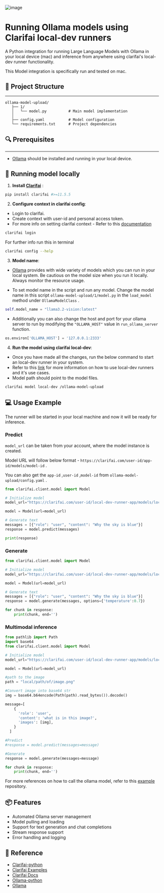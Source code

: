 ![image](https://github.com/user-attachments/assets/b22c9807-f5e7-49eb-b00d-598e400781af)

# Running Ollama models using Clarifai local-dev runners

A Python integration for running Large Language Models with Ollama in your local device (mac) and inference from anywhere using clarifai's local-dev runner functionality.

This Model integration is specifically run and tested on mac. 


## 📁 Project Structure
---

```
ollama-model-upload/
   ├── 1/
   │   └── model.py          # Main model implementation
   │    
   ├── config.yaml           # Model configuration
   └── requirements.txt      # Project dependencies

```
## 🔍 Prerequisites
---
- [Ollama](https://ollama.com/download) should be installed and running in your local device.

## 🚀 Running model locally

1. **Install [Clarifai](https://github.com/Clarifai/clarifai-python)** : 
```bash
pip install clarifai #>=11.5.5
```

2. **Configure context in clarifai config**:
- Login to clarifai.
- Create context with user-id and personal access token.
- For more info on setting clarifai context - Refer to this [documentation](https://docs.clarifai.com/compute/models/upload/run-locally/#log-in)
```bash
clarifai login
```
For further info run this in terminal
```bash
clarifai config --help
```

3. **Model name**:
 - [Ollama](https://ollama.com/search) provides with wide variety of models which you can run in your local system. Be cautious on the model size when you run it locally. Always monitor the resource usage.

 - To set model name in the script and run any model. Change the model name in this script `ollama-model-upload/1/model.py` in the `load_model` method under `OllamaModelClass` .

 ```python
 self.model_name = "llama3.2-vision:latest"
 ```
 - Additionally you can also change the host and port for your ollama server to run by modifying the `"OLLAMA_HOST"` value in `run_ollama_server` function.
 ```python
 os.environ['OLLAMA_HOST'] = '127.0.0.1:2333'
 ```
 
4. **Run the model using clarifai local-dev**:
- Once you have made all the changes, run the below command to start an local-dev runner in your system. 
- Refer to this [link](https://docs.clarifai.com/compute/models/upload/run-locally) for more information on how to use local-dev runners and it's use cases.
- Model path should point to the model files. 
```bash
clarifai model local-dev /ollama-model-upload
```

## 💻 Usage Example
The runner will be started in your local machine and now it will be ready for inference.

### Predict
`model_url` can be taken from your account, where the model instance is created. 

Model URL will follow below format - `https://clarifai.com/user-id/app-id/models/model-id` .

You can also get the `app-id` ,`user-id` ,`model-id` from `ollama-model-upload/config.yaml` .

```python
from clarifai.client.model import Model

# Initialize model
model_url="https://clarifai.com/user-id/local-dev-runner-app/models/local-dev-model"

model = Model(url=model_url)

# Generate text
messages = [{"role": "user", "content": "Why the sky is blue"}]
response = model.predict(messages)

print(response)
```

### Generate
```python
from clarifai.client.model import Model

# Initialize model
model_url="https://clarifai.com/user-id/local-dev-runner-app/models/local-dev-model"

model = Model(url=model_url)

# Generate text
messages = [{"role": "user", "content": "Why the sky is blue"}]
response = model.generate(messages, options={'temperature':0.7})

for chunk in response:
    print(chunk, end='')
```

### Multimodal inference

```python
from pathlib import Path
import base64
from clarifai.client.model import Model

# Initialize model
model_url="https://clarifai.com/user-id/local-dev-runner-app/models/local-dev-model"

model = Model(url=model_url)

#path to the image
path = "local/path/of/image.png"

#Convert image into base64 str
img = base64.b64encode(Path(path).read_bytes()).decode()

message=[
    {
      'role': 'user',
      'content': 'what is in this image?',
      'images': [img],
    }
  ]

#Predict
#response = model.predict(messages=message)

#Generate
response = model.generate(messages=message)

for chunk in response:
    print(chunk, end='')
```

For more references on how to call the ollama model, refer to this [example](https://github.com/ollama/ollama-python/tree/main/examples) repository.
## 📦 Features

- Automated Ollama server management
- Model pulling and loading
- Support for text generation and chat completions
- Stream response support
- Error handling and logging

## 🤝 Reference
 - [Clarifai-python](https://github.com/Clarifai/clarifai-python)
 - [Clarifai Examples](https://github.com/Clarifai/examples/blob/main/README.md)
 - [Clarifai Docs](https://docs.clarifai.com/compute/models/upload/run-locally/#use-cases-for-local-dev-runners)
 - [Ollama-python](https://github.com/ollama/ollama-python)
 - [Ollama](https://ollama.com/)

